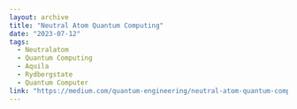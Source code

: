 ```yaml
---
layout: archive
title: "Neutral Atom Quantum Computing"
date: "2023-07-12"
tags:
  - Neutralatom
  - Quantum Computing
  - Aquila
  - Rydbergstate
  - Quantum Computer
link: "https://medium.com/quantum-engineering/neutral-atom-quantum-computing-800b1f43e907"
---
```


